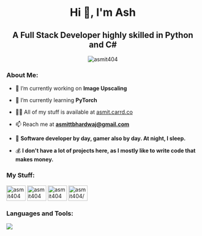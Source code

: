 <h1 align="center">Hi 👋, I'm Ash </h1>
<h2 align="center">A Full Stack Developer highly skilled in Python and C# </h2>
<p align="center"> <img src="https://komarev.com/ghpvc/?username=asmit404&label=Profile%20views&color=0e75b6&style=for-the-badge" alt="asmit404" /> </p>

<h3 align="left"> About Me: </h3>

- 🔭 I’m currently working on **Image Upscaling**

- 🌱 I’m currently learning **PyTorch**

- 👨‍💻 All of my stuff is available at [asmit.carrd.co](https://asmit.carrd.co/)

- 📫 Reach me at **asmittbhardwaj@gmail.com**

- 🐤 **Software developer by day, gamer also by day. At night, I sleep.**

- 💰 **I don't have a lot of projects here, as I mostly like to write code that makes money.**

<h3 align="left"> My Stuff: </h3>
<p align="left">
<a href="https://linkedin.com/in/asmit404" target="blank"><img align="center" src="https://raw.githubusercontent.com/rahuldkjain/github-profile-readme-generator/master/src/images/icons/Social/linked-in-alt.svg" alt="asmit404" height="40" width="50" /></a>
<a href="https://www.hackerrank.com/asmit404" target="blank"><img align="center" src="https://raw.githubusercontent.com/rahuldkjain/github-profile-readme-generator/master/src/images/icons/Social/hackerrank.svg" alt="asmit404" height="40" width="50" /></a>
<a href="https://www.leetcode.com/asmit404" target="blank"><img align="center" src="https://raw.githubusercontent.com/rahuldkjain/github-profile-readme-generator/master/src/images/icons/Social/leet-code.svg" alt="asmit404" height="40" width="50" /></a>
<a href="https://auth.geeksforgeeks.org/user/asmit404/profile" target="blank"><img align="center" src="https://raw.githubusercontent.com/rahuldkjain/github-profile-readme-generator/master/src/images/icons/Social/geeks-for-geeks.svg" alt="asmit404/profile" height="40" width="50" /></a>
</p>

<h3 align="left"> Languages and Tools: </h3>
<p align="left">
  <a href="https://skillicons.dev">
    <img src="https://skillicons.dev/icons?i=aws,bash,cs,cpp,docker,dotnet,git,go,js,java,lua,md,mongodb,mysql,nodejs,py,rust,tensorflow,ts,vscode&perline=10" />
  </a>
</p>
